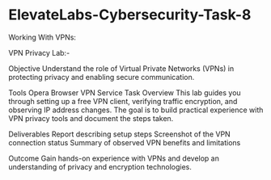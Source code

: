 # ElevateLabs-Cybersecurity-Task-8
Working With VPNs:

VPN Privacy Lab:-

Objective
Understand the role of Virtual Private Networks (VPNs) in protecting privacy and enabling secure communication.

Tools
Opera Browser VPN Service
Task Overview
This lab guides you through setting up a free VPN client, verifying traffic encryption, and observing IP address changes. The goal is to build practical experience with VPN privacy tools and document the steps taken.

Deliverables
Report describing setup steps
Screenshot of the VPN connection status
Summary of observed VPN benefits and limitations

Outcome
Gain hands-on experience with VPNs and develop an understanding of privacy and encryption technologies.

